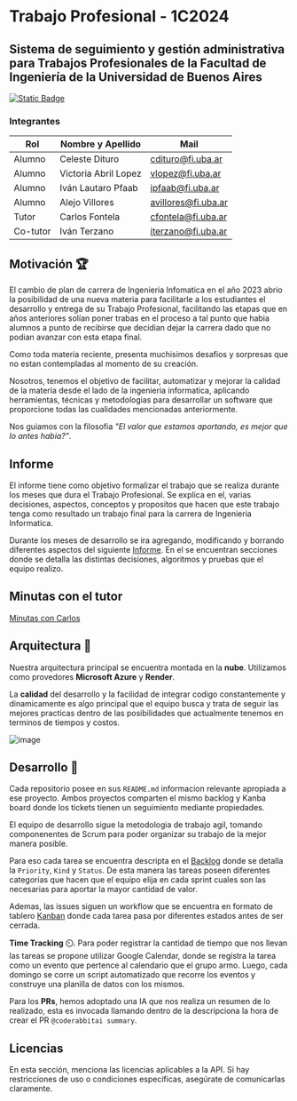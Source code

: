 # Trabajo Profesional - 1C2024

## Sistema de seguimiento y gestión administrativa para Trabajos Profesionales de la Facultad de Ingeniería de la Universidad de Buenos Aires

[![Static Badge](https://img.shields.io/badge/documentacion-v1-blue)](https://trabajo-profesional-fiuba.readme.io/docs/getting-started)

### Integrantes

| Rol      | Nombre y Apellido    | Mail                |
| -------- | -------------------- | ------------------- |
| Alumno   | Celeste Dituro       | cdituro@fi.uba.ar   |
| Alumno   | Victoria Abril Lopez | vlopez@fi.uba.ar    |
| Alumno   | Iván Lautaro Pfaab   | ipfaab@fi.uba.ar    |
| Alumno   | Alejo Villores       | avillores@fi.uba.ar |
| Tutor    | Carlos Fontela       | cfontela@fi.uba.ar  |
| Co-tutor | Iván Terzano         | iterzano@fi.uba.ar  |

## Motivación 🏆

El cambio de plan de carrera de Ingenieria Infomatica en el año 2023 abrio la posibilidad de una nueva materia para facilitarle a los estudiantes el desarrollo y entrega de su Trabajo Profesional, facilitando las etapas que en años anteriores solían poner trabas en el proceso a tal punto que habia alumnos a punto de recibirse que decidian dejar la carrera dado que no podian avanzar con esta etapa final.

Como toda materia reciente, presenta muchisimos desafios y sorpresas que no estan contempladas al momento de su creación. 

Nosotros, tenemos el objetivo de facilitar, automatizar y mejorar la calidad de la materia desde el lado de la ingenieria informatica, aplicando herramientas, técnicas y metodologias para desarrollar un software que proporcione todas las cualidades mencionadas anteriormente.

Nos guiamos con la filosofia _"El valor que estamos aportando, es mejor que lo antes habia?"_.

## Informe

El informe tiene como objetivo formalizar el trabajo que se realiza durante los meses que dura el Trabajo Profesional. Se explica en el, varias decisiones, aspectos, conceptos y propositos que hacen que este trabajo tenga como resultado un trabajo final para la carrera de Ingenieria Informatica.

Durante los meses de desarrollo se ira agregando, modificando y borrando diferentes aspectos del siguiente [Informe](https://docs.google.com/document/d/1OGQHTen0Jq10fhsqWkeuYwOUYCHxB5LMsyyRzwK2HSs/edit?usp=sharing). En el se encuentran secciones donde se detalla las distintas decisiones, algoritmos y pruebas que el equipo realizo.

## Minutas con el tutor
[Minutas con Carlos](https://github.com/trabajo-profesional-fiuba/.github/blob/main/profile/minutas.md)

## Arquitectura 👷

Nuestra arquitectura principal se encuentra montada en la **nube**. Utilizamos como provedores **Microsoft Azure** y **Render**.

La **calidad** del desarrollo y la facilidad de integrar codigo constantemente y dinamicamente es algo principal que el equipo busca y trata de seguir las mejores practicas dentro de las posibilidades que actualmente tenemos en terminos de tiempos y costos.

![image](https://github.com/user-attachments/assets/9bf66605-c82e-41bd-b211-7c5cd4c4a72b)

## Desarrollo 📑

Cada repositorio posee en sus `README.md` informacion relevante apropiada a ese proyecto. Ambos proyectos comparten el mismo backlog y Kanba board donde los tickets tienen un seguimiento mediante propiedades. 

El equipo de desarrollo sigue la metodologia de trabajo agil, tomando componenentes de Scrum para poder organizar su trabajo de la mejor manera posible.

Para eso cada tarea se encuentra descripta en el [Backlog](https://github.com/orgs/trabajo-profesional-fiuba/projects/1) donde se detalla la `Priority`, `Kind` y `Status`. De esta manera las tareas poseen diferentes categorias que hacen que el equipo elija en cada sprint cuales son las necesarias para aportar la mayor cantidad de valor.

Ademas, las issues siguen un workflow que se encuentra en formato de tablero [Kanban](https://github.com/orgs/trabajo-profesional-fiuba/projects/1/views/2) donde cada tarea pasa por diferentes estados antes de ser cerrada.

**Time Tracking** ⏲️. Para poder registrar la cantidad de tiempo que nos llevan las tareas se propone utilizar Google Calendar, donde se registra la tarea como un evento que pertence al calendario que el grupo armo. Luego, cada domingo se corre un script automatizado que recorre los eventos y construye una planilla de datos con los mismos.

Para los **PRs**, hemos adoptado una IA que nos realiza un resumen de lo realizado, esta es invocada llamando dentro de la descripciona la hora de crear el PR `@coderabbitai summary`. 

## Licencias

En esta sección, menciona las licencias aplicables a la API. Si hay restricciones de uso o condiciones específicas, asegúrate de comunicarlas claramente.

